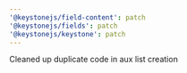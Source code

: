 ```yaml
---
'@keystonejs/field-content': patch
'@keystonejs/fields': patch
'@keystonejs/keystone': patch
---
```


Cleaned up duplicate code in aux list creation
